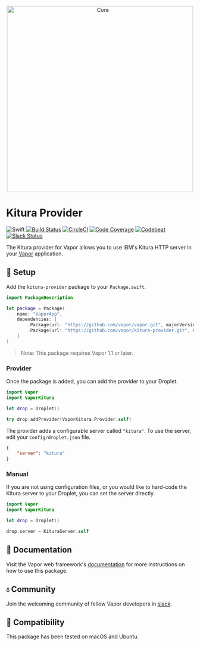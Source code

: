 <p align="center">
    <img 
        src="https://cloud.githubusercontent.com/assets/1342803/19397095/555eebc2-9214-11e6-8f4e-9cea44554717.png" 
        align="center" 
        alt="Core"
        width="500px"
    >
</p>

# Kitura Provider

![Swift](http://img.shields.io/badge/swift-3.0-brightgreen.svg)
[![Build Status](https://travis-ci.org/vapor/kitura-provider.svg?branch=master)](https://travis-ci.org/vapor/kitura-provider)
[![CircleCI](https://circleci.com/gh/vapor/kitura-provider.svg?style=shield)](https://circleci.com/gh/vapor/kitura-provider)
[![Code Coverage](https://codecov.io/gh/vapor/kitura-provider/branch/master/graph/badge.svg)](https://codecov.io/gh/vapor/kitura-provider)
[![Codebeat](https://codebeat.co/badges/a793ad97-47e3-40d9-82cf-2aafc516ef4e)](https://codebeat.co/projects/github-com-vapor-kitura-provider)
[![Slack Status](http://vapor.team/badge.svg)](http://vapor.team)

The Kitura provider for Vapor allows you to use IBM's Kitura HTTP server in your [Vapor](https://github.com/vapor/vapor) application.

## 🚀 Setup

Add the `kitura-provider` package to your `Package.swift`.

```swift
import PackageDescription

let package = Package(
    name: "VaporApp",
    dependencies: [
        .Package(url: "https://github.com/vapor/vapor.git", majorVersion: 1, minor: 1),
        .Package(url: "https://github.com/vapor/kitura-provider.git", majorVersion: 1, minor: 0),
    ]
)
```

> Note: This package requires Vapor 1.1 or later.

### Provider

Once the package is added, you can add the provider to your Droplet.

```swift
import Vapor
import VaporKitura

let drop = Droplet()

try drop.addProvider(VaporKitura.Provider.self)
```

The provider adds a configurable server called `"kitura"`. To use the server, edit your `Config/droplet.json` file.

```json
{
    "server": "kitura"
}
```

### Manual

If you are not using configuration files, or you would like to hard-code the Kitura server to your Droplet, you can set the server directly.

```swift
import Vapor
import VaporKitura

let drop = Droplet()

drop.server = KituraServer.self
```

## 📖 Documentation

Visit the Vapor web framework's [documentation](http://docs.vapor.codes) for more instructions on how to use this package. 

## 💧 Community

Join the welcoming community of fellow Vapor developers in [slack](http://vapor.team).

## 🔧 Compatibility

This package has been tested on macOS and Ubuntu.
